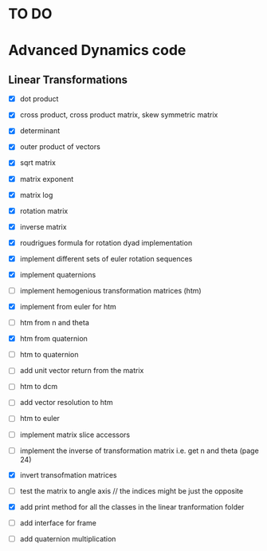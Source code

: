 # TO DO

# Advanced Dynamics code

## Linear Transformations

- [X] dot product

- [x] cross product, cross product matrix, skew symmetric matrix

- [x] determinant

- [x] outer product of vectors

- [x] sqrt matrix

- [x] matrix exponent

- [x] matrix log

- [x] rotation matrix

- [x] inverse matrix

- [x] roudrigues formula for rotation dyad implementation

- [x] implement different sets of euler rotation sequences

- [x] implement quaternions

- [ ] implement hemogenious transformation matrices (htm)

- [x] implement from euler for htm

- [ ] htm from n and theta

- [x] htm from quaternion

- [ ] htm to quaternion

- [ ] add unit vector return from the matrix

- [ ] htm to dcm

- [ ] add vector resolution to htm 

- [ ] htm to euler

- [ ] implement matrix slice accessors

- [ ] implement the inverse of transformation matrix i.e. get n and theta (page 24)

- [x] invert transofmation matrices

- [ ] test the matrix to angle axis // the indices might be just the opposite

- [x] add print method for all the classes in the linear tranformation folder

- [ ] add interface for frame

- [ ] add quaternion multiplication
